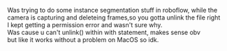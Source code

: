 Was trying to do some instance segmentation stuff in roboflow, while the camera is capturing and deleteing frames,so you gotta unlink the file right<br/> 
I kept getting a permission error and wasn't sure why.<br/> 
Was cause u can't unlink() within with statement, makes sense obv<br/> 
but like it works without a problem on MacOS so idk. 
